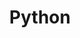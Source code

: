 ---
title: "Python"
layout: category
permalink: /categories/python/
author_profile: true
taxonomy: python
sidebar:
  nav: "categories"
---
